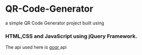 # QR-Code-Generator
a simple QR Code Generator project built using <h3>HTML,CSS and JavaScript using jQuery Framework.</h3>
The api used here is <span style="text-decoration:underline;">goqr </span> api
